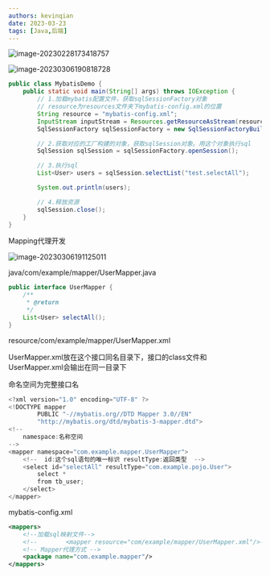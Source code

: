 ```yaml
---
authors: kevinqian
date: 2023-03-23
tags: [Java,后端]
---
```


![image-20230228173418757](https://qiankun825.oss-cn-hangzhou.aliyuncs.com/img/image-20230228173418757.png)





![image-20230306190818728](https://qiankun825.oss-cn-hangzhou.aliyuncs.com/img/image-20230306190818728.png)



```java
public class MybatisDemo {
    public static void main(String[] args) throws IOException {
        // 1.加载mybatis配置文件，获取sqlSessionFactory对象
        // resource为resources文件夹下mybatis-config.xml的位置
        String resource = "mybatis-config.xml";
        InputStream inputStream = Resources.getResourceAsStream(resource);
        SqlSessionFactory sqlSessionFactory = new SqlSessionFactoryBuilder().build(inputStream);

        // 2.获取对应的工厂构建的对象，获取sqlSession对象。用这个对象执行sql
        SqlSession sqlSession = sqlSessionFactory.openSession();

        // 3.执行sql
        List<User> users = sqlSession.selectList("test.selectAll");

        System.out.println(users);

        // 4.释放资源
        sqlSession.close();
    }
}
```



Mapping代理开发

![image-20230306191125011](https://qiankun825.oss-cn-hangzhou.aliyuncs.com/img/image-20230306191125011.png)

java/com/example/mapper/UserMapper.java

```java
public interface UserMapper {
    /**
     * @return
     */
    List<User> selectAll();
}
```

resource/com/example/mapper/UserMapper.xml

UserMapper.xml放在这个接口同名目录下，接口的class文件和UserMapper.xml会输出在同一目录下

命名空间为完整接口名

```java
<?xml version="1.0" encoding="UTF-8" ?>
<!DOCTYPE mapper
        PUBLIC "-//mybatis.org//DTD Mapper 3.0//EN"
        "http://mybatis.org/dtd/mybatis-3-mapper.dtd">
<!--
    namespace:名称空间
-->
<mapper namespace="com.example.mapper.UserMapper">
    <!--  id:这个sql语句的唯一标识 resultType:返回类型  -->
    <select id="selectAll" resultType="com.example.pojo.User">
        select *
        from tb_user;
    </select>
</mapper>
```

mybatis-config.xml

```xml
<mappers>
    <!--加载sql映射文件-->
    <!--        <mapper resource="com/example/mapper/UserMapper.xml"/>-->
    <!-- Mapper代理方式 -->
    <package name="com.example.mapper"/>
</mappers>
```

